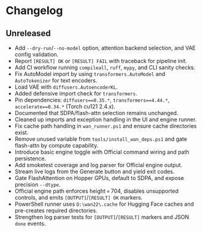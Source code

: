 # Changelog

## Unreleased

- Add `--dry-run`/`--no-model` option, attention backend selection, and VAE config validation.
- Report `[RESULT] OK` or `[RESULT] FAIL` with traceback for pipeline init.
- Add CI workflow running `compileall`, `ruff`, `mypy`, and CLI sanity checks.
- Fix AutoModel import by using `transformers.AutoModel` and `AutoTokenizer` for text encoders.
- Load VAE with `diffusers.AutoencoderKL`.
- Added defensive import check for `transformers`.
- Pin dependencies: `diffusers==0.35.*`, `transformers==4.44.*`,
  `accelerate==0.34.*` (Torch cu121 2.4.x).
- Documented that SDPA/flash-attn selection remains unchanged.
- Cleaned up imports and exception handling in the UI and engine runner.
- Fix cache path handling in `wan_runner.ps1` and ensure cache directories exist.
- Remove unused variable from `tools/install_wan_deps.ps1` and gate flash-attn by compute capability.
- Introduce basic engine toggle with Official command wiring and path persistence.
- Add smoketest coverage and log parser for Official engine output.
- Stream live logs from the Generate button and yield exit codes.
- Gate FlashAttention on Hopper GPUs, default to SDPA, and expose precision `--dtype`.
- Official engine path enforces height = 704, disables unsupported controls, and emits
  `[OUTPUT]`/`[RESULT] OK` markers.
- PowerShell runner uses `D:\wan22\.cache` for Hugging Face caches and pre-creates
  required directories.
- Strengthen log parser tests for `[OUTPUT]`/`[RESULT]` markers and JSON `done` events.
